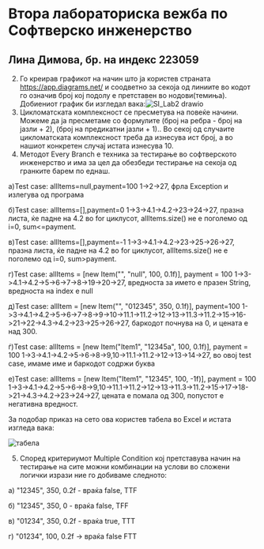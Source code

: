# Втора лабораториска вежба по Софтверско инженерство
## Лина Димова, бр. на индекс 223059
2. Го креирав графикот на начин што ја користев страната https://app.diagrams.net/ и соодветно за секоја од линиите во кодот го означив број кој подолу е претставен во нодови(темиња). Добиениот график би изгледал вака:![SI_Lab2 drawio](https://github.com/linadimova/SI_2024_lab2_223059/assets/163172089/fda95436-777a-4bd5-847c-dc707e51943f)
3. Цикломатската комплексност се пресметува на повеќе начини. Можеме да ја пресметаме со формулите (број на ребра - број на јазли + 2), (број на предикатни јазли + 1).. Во секој од случаите цикломатската комплексност треба да изнесува ист број, а во нашиот конкретен случај истата изнесува 10.  
4. Методот Every Branch е техника за тестирање во софтверското инженерство и има за цел да обезбеди тестирање на секоја од гранките барем по еднаш.
   
а)Test case: allItems=null,payment=100  1->2->27, фрла Exception и излегува од програма

б)Test case: allItems=[],payment=0  1->3->4.1->4.2->23->24->27, празна листа, ќе падне на 4.2 во for циклусот, allItems.size() не е поголемо од i=0, sum<=payment.

в)Test case: allItems=[],payment=-1  1->3->4.1->4.2->23->25->26->27, празна листа, ќе падне на 4.2 во for циклусот, allItems.size() не е поголемо од i=0, sum>payment.

г)Test case: allItems = [new Item("", "null", 100, 0.1f)], payment = 100  1->3->4.1->4.2->5->6->7->8->19->20->27, вредноста за името е празен String, вредноста на index е null

д)Test case: allItem = [new Item("", "012345", 350, 0.1f)], payment=100  1->3->4.1->4.2->5->6->7->8->9->10->11.1->11.2->12->13->11.3->11.2->15->16->21->22->4.3->4.2->23->25->26->27, баркодот почнува на 0, и цената е над 300.

ѓ)Test case: allItems = [new Item("Item1", "12345a", 100, 0.1f)], payment = 100  1->3->4.1->4.2->5->6->8->9,10->11.1->11.2->12->13->14->27, во овој test case, имаме име и баркодот содржи буква

е)Test case: allItems = [new Item("Item1", "12345", 100, -1f)], payment = 100  1->3->4.1->4.2->5->6->8->9,10->11.1->11.2->12->13->11.3->11.2->15->17->18->21->4.3->4.2->23->24->27, цената е помала од 300, попустот е негативна вредност. 

За подобар приказ на сето ова користев табела во Excel и истата изгледа вака:

![табела](https://github.com/linadimova/SI_2024_lab2_223059/assets/163172089/cf63c4b9-84ee-4bd5-bff1-0bfe796fbccc)



5. Според критериумот Multiple Condition кој претставува начин на тестирање на сите можни комбинации на услови во сложени логички изрази ние го добиваме следното:

а) "12345", 350, 0.2f - враќа false, TTF

б) "12345", 350, 0 - враќа false, TFF

в) "01234", 350, 0.2f - враќа true, TTT

г) "01234", 100, 0.2f -> враќа false FTT
